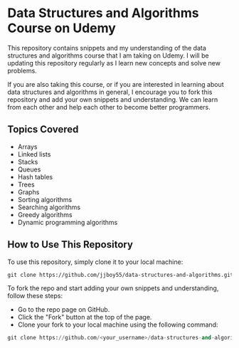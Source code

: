 # Data Structures and Algorithms Course on Udemy

This repository contains snippets and my understanding of the data structures and algorithms course that I am taking on Udemy. I will be updating this repository regularly as I learn new concepts and solve new problems.

If you are also taking this course, or if you are interested in learning about data structures and algorithms in general, I encourage you to fork this repository and add your own snippets and understanding. We can learn from each other and help each other to become better programmers.

## Topics Covered

* Arrays
* Linked lists
* Stacks
* Queues
* Hash tables
* Trees
* Graphs
* Sorting algorithms
* Searching algorithms
* Greedy algorithms
* Dynamic programming algorithms

## How to Use This Repository

To use this repository, simply clone it to your local machine:
```Markdown
git clone https://github.com/jjboy55/data-structures-and-algorithms.git
```

To fork the repo and start adding your own snippets and understanding, follow these steps:

* Go to the repo page on GitHub.
* Click the "Fork" button at the top of the page.
* Clone your fork to your local machine using the following command:
```Python
git clone https://github.com/<your_username>/data-structures-and-algorithms.git



